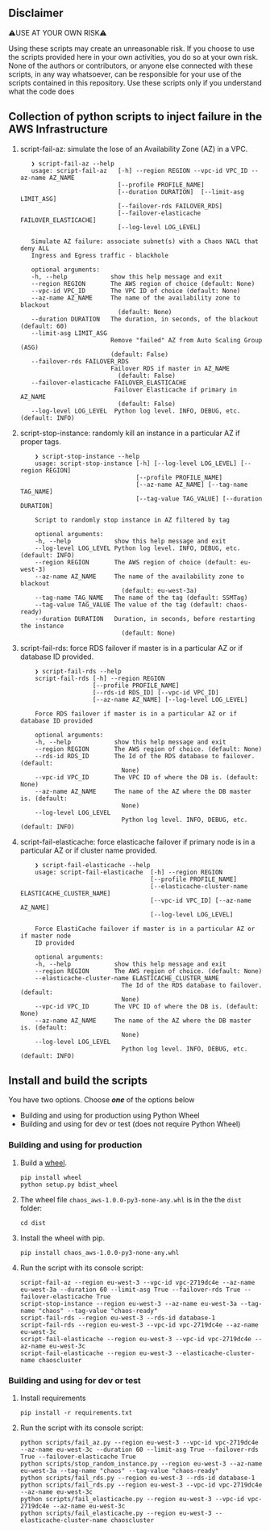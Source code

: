 ## Disclaimer

⚠️USE AT YOUR OWN RISK⚠️

Using these scripts may create an unreasonable risk. If you choose to use the scripts provided here in your own activities, you do so at your own risk.
None of the authors or contributors, or anyone else connected with these scripts, in any way whatsoever, can be responsible for your use of the scripts contained in this repository.
Use these scripts only if you understand what the code does

## Collection of python scripts to inject failure in the AWS Infrastructure

1. script-fail-az: simulate the lose of an Availability Zone (AZ) in a VPC.

     ```shell
        ❯ script-fail-az --help
        usage: script-fail-az   [-h] --region REGION --vpc-id VPC_ID --az-name AZ_NAME
                                [--profile PROFILE_NAME]
                                [--duration DURATION]  [--limit-asg LIMIT_ASG]
                                [--failover-rds FAILOVER_RDS]
                                [--failover-elasticache FAILOVER_ELASTICACHE]
                                [--log-level LOG_LEVEL]

        Simulate AZ failure: associate subnet(s) with a Chaos NACL that deny ALL
        Ingress and Egress traffic - blackhole

        optional arguments:
        -h, --help            show this help message and exit
        --region REGION       The AWS region of choice (default: None)
        --vpc-id VPC_ID       The VPC ID of choice (default: None)
        --az-name AZ_NAME     The name of the availability zone to blackout
                                (default: None)
        --duration DURATION   The duration, in seconds, of the blackout (default: 60)
        --limit-asg LIMIT_ASG
                              Remove "failed" AZ from Auto Scaling Group (ASG)
                              (default: False)
        --failover-rds FAILOVER_RDS
                              Failover RDS if master in AZ_NAME
                                (default: False)
        --failover-elasticache FAILOVER_ELASTICACHE
                               Failover Elasticache if primary in AZ_NAME
                                (default: False)
        --log-level LOG_LEVEL  Python log level. INFO, DEBUG, etc. (default: INFO)
    ```

2. script-stop-instance: randomly kill an instance in a particular AZ if proper tags.

    ```shell
        ❯ script-stop-instance --help
        usage: script-stop-instance [-h] [--log-level LOG_LEVEL] [--region REGION]
                                    [--profile PROFILE_NAME]
                                    [--az-name AZ_NAME] [--tag-name TAG_NAME]
                                    [--tag-value TAG_VALUE] [--duration DURATION]

        Script to randomly stop instance in AZ filtered by tag

        optional arguments:
        -h, --help            show this help message and exit
        --log-level LOG_LEVEL Python log level. INFO, DEBUG, etc. (default: INFO)
        --region REGION       The AWS region of choice (default: eu-west-3)
        --az-name AZ_NAME     The name of the availability zone to blackout
                                (default: eu-west-3a)
        --tag-name TAG_NAME   The name of the tag (default: SSMTag)
        --tag-value TAG_VALUE The value of the tag (default: chaos-ready)
        --duration DURATION   Duration, in seconds, before restarting the instance
                                (default: None)
    ```

3. script-fail-rds: force RDS failover if master is in a particular AZ or if database ID provided.

    ```shell
        ❯ script-fail-rds --help
        script-fail-rds [-h] --region REGION
                        [--profile PROFILE_NAME]
                        [--rds-id RDS_ID] [--vpc-id VPC_ID]
                        [--az-name AZ_NAME] [--log-level LOG_LEVEL]

        Force RDS failover if master is in a particular AZ or if database ID provided

        optional arguments:
        -h, --help            show this help message and exit
        --region REGION       The AWS region of choice. (default: None)
        --rds-id RDS_ID       The Id of the RDS database to failover. (default:
                                None)
        --vpc-id VPC_ID       The VPC ID of where the DB is. (default: None)
        --az-name AZ_NAME     The name of the AZ where the DB master is. (default:
                                None)
        --log-level LOG_LEVEL
                                Python log level. INFO, DEBUG, etc. (default: INFO)
    ```

4. script-fail-elasticache: force elasticache failover if primary node is in a particular AZ or if cluster name provided.

    ```shell
        ❯ script-fail-elasticache --help
        usage: script-fail-elasticache  [-h] --region REGION
                                        [--profile PROFILE_NAME]
                                        [--elasticache-cluster-name ELASTICACHE_CLUSTER_NAME]
                                        [--vpc-id VPC_ID] [--az-name AZ_NAME]
                                        [--log-level LOG_LEVEL]

        Force ElastiCache failover if master is in a particular AZ or if master node
        ID provided

        optional arguments:
        -h, --help            show this help message and exit
        --region REGION       The AWS region of choice. (default: None)
        --elasticache-cluster-name ELASTICACHE_CLUSTER_NAME
                                The Id of the RDS database to failover. (default:
                                None)
        --vpc-id VPC_ID       The VPC ID of where the DB is. (default: None)
        --az-name AZ_NAME     The name of the AZ where the DB master is. (default:
                                None)
        --log-level LOG_LEVEL
                                Python log level. INFO, DEBUG, etc. (default: INFO)
    ```

## Install and build the scripts

You have two options. Choose _**one**_ of the options below

* Building and using for production using Python Wheel
* Building and using for dev or test (does not require Python Wheel)

### Building and using for production

1. Build a [wheel][wheel].

   ```shell
   pip install wheel
   python setup.py bdist_wheel
   ```

1. The wheel file `chaos_aws-1.0.0-py3-none-any.whl` is in the the `dist` folder:

   ```shell
   cd dist
   ```

1. Install the wheel with pip.

   ```shell
   pip install chaos_aws-1.0.0-py3-none-any.whl
   ```

1. Run the script with its console script:

   ```shell
   script-fail-az --region eu-west-3 --vpc-id vpc-2719dc4e --az-name eu-west-3a --duration 60 --limit-asg True --failover-rds True --failover-elasticache True
   script-stop-instance --region eu-west-3 --az-name eu-west-3a --tag-name "chaos" --tag-value "chaos-ready"
   script-fail-rds --region eu-west-3 --rds-id database-1
   script-fail-rds --region eu-west-3 --vpc-id vpc-2719dc4e --az-name eu-west-3c
   script-fail-elasticache --region eu-west-3 --vpc-id vpc-2719dc4e --az-name eu-west-3c
   script-fail-elasticache --region eu-west-3 --elasticache-cluster-name chaoscluster
   ```

### Building and using for dev or test

1. Install requirements

   ```shell
   pip install -r requirements.txt
   ```

1. Run the script with its console script:

   ```shell
   python scripts/fail_az.py --region eu-west-3 --vpc-id vpc-2719dc4e --az-name eu-west-3c --duration 60 --limit-asg True --failover-rds True --failover-elasticache True
   python scripts/stop_random_instance.py --region eu-west-3 --az-name eu-west-3a --tag-name "chaos" --tag-value "chaos-ready"
   python scripts/fail_rds.py --region eu-west-3 --rds-id database-1
   python scripts/fail_rds.py --region eu-west-3 --vpc-id vpc-2719dc4e --az-name eu-west-3c
   python scripts/fail_elasticache.py --region eu-west-3 --vpc-id vpc-2719dc4e --az-name eu-west-3c
   python scripts/fail_elasticache.py --region eu-west-3 --elasticache-cluster-name chaoscluster
   ```

[wheel]: http://pythonwheels.com
